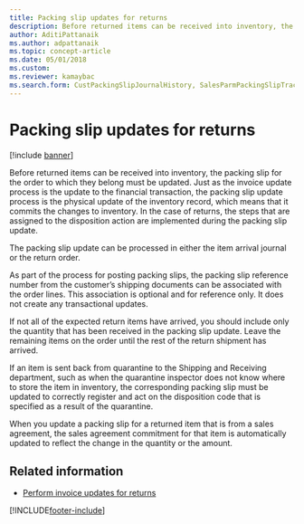```yaml
---
title: Packing slip updates for returns  
description: Before returned items can be received into inventory, the packing slip for the order to which they belong must be updated.
author: AditiPattanaik
ms.author: adpattanaik
ms.topic: concept-article
ms.date: 05/01/2018
ms.custom: 
ms.reviewer: kamaybac
ms.search.form: CustPackingSlipJournalHistory, SalesParmPackingSlipTrackingInformation
---
```


# Packing slip updates for returns  

[!include [banner](../includes/banner.md)]

Before returned items can be received into inventory, the packing slip for the order to which they belong must be updated. Just as the invoice update process is the update to the financial transaction, the packing slip update process is the physical update of the inventory record, which means that it commits the changes to inventory. In the case of returns, the steps that are assigned to the disposition action are implemented during the packing slip update.

The packing slip update can be processed in either the item arrival journal or the return order.

As part of the process for posting packing slips, the packing slip reference number from the customer’s shipping documents can be associated with the order lines. This association is optional and for reference only. It does not create any transactional updates.

If not all of the expected return items have arrived, you should include only the quantity that has been received in the packing slip update. Leave the remaining items on the order until the rest of the return shipment has arrived.

If an item is sent back from quarantine to the Shipping and Receiving department, such as when the quarantine inspector does not know where to store the item in inventory, the corresponding packing slip must be updated to correctly register and act on the disposition code that is specified as a result of the quarantine.

When you update a packing slip for a returned item that is from a sales agreement, the sales agreement commitment for that item is automatically updated to reflect the change in the quantity or the amount. 

## Related information

- [Perform invoice updates for returns](perform-invoice-updates-for-returns.md)

[!INCLUDE[footer-include](../../includes/footer-banner.md)]

